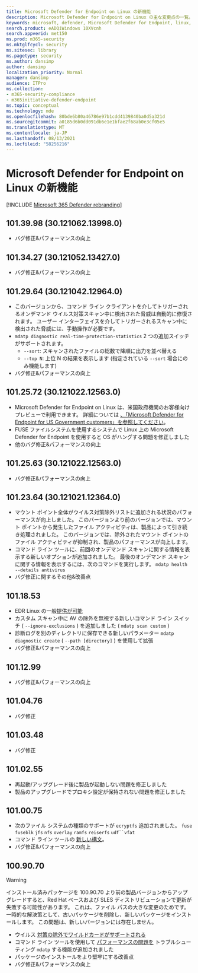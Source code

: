```yaml
---
title: Microsoft Defender for Endpoint on Linux の新機能
description: Microsoft Defender for Endpoint on Linux の主な変更点の一覧。
keywords: microsoft, defender, Microsoft Defender for Endpoint, linux, whatsnew, release
search.product: eADQiWindows 10XVcnh
search.appverid: met150
ms.prod: m365-security
ms.mktglfcycl: security
ms.sitesec: library
ms.pagetype: security
ms.author: dansimp
author: dansimp
localization_priority: Normal
manager: dansimp
audience: ITPro
ms.collection:
- m365-security-compliance
- m365initiative-defender-endpoint
ms.topic: conceptual
ms.technology: mde
ms.openlocfilehash: 80bde6b80a46786e97b1cdd4139840ba0d5a321d
ms.sourcegitcommit: a0185d6b0dd091db6e1e1bfae2f68ab0e3cf05e5
ms.translationtype: MT
ms.contentlocale: ja-JP
ms.lasthandoff: 08/13/2021
ms.locfileid: "58256216"
---
```

# <a name="whats-new-in-microsoft-defender-for-endpoint-on-linux"></a>Microsoft Defender for Endpoint on Linux の新機能

[!INCLUDE [Microsoft 365 Defender rebranding](../../includes/microsoft-defender.md)]

## <a name="1013998-30121062139980"></a>101.39.98 (30.121062.13998.0)

- バグ修正&パフォーマンスの向上

## <a name="1013427-30121052134270"></a>101.34.27 (30.121052.13427.0)

- バグ修正&パフォーマンスの向上

## <a name="1012964-30121042129640"></a>101.29.64 (30.121042.12964.0)

- このバージョンから、コマンド ライン クライアントを介してトリガーされるオンデマンド ウイルス対策スキャン中に検出された脅威は自動的に修復されます。 ユーザー インターフェイスを介してトリガーされるスキャン中に検出された脅威には、手動操作が必要です。
- `mdatp diagnostic real-time-protection-statistics` 2 つの追加スイッチがサポートされます。
  - `--sort`: スキャンされたファイルの総数で降順に出力を並べ替える
  - `--top N`: 上位 N の結果を表示します (指定されている `--sort` 場合にのみ機能します)
- バグ修正&パフォーマンスの向上

## <a name="1012572-30121022125630"></a>101.25.72 (30.121022.12563.0)

- Microsoft Defender for Endpoint on Linux は、米国政府機関のお客様向けプレビューで利用できます。 詳細については [、「Microsoft Defender for Endpoint for US Government customers」を参照してください](gov.md)。
- FUSE ファイルシステムを使用するシステムで Linux 上の Microsoft Defender for Endpoint を使用すると OS がハングする問題を修正しました
- 他のバグ修正&パフォーマンスの向上

## <a name="1012563-30121022125630"></a>101.25.63 (30.121022.12563.0)

- バグ修正&パフォーマンスの向上

## <a name="1012364-30121021123640"></a>101.23.64 (30.121021.12364.0)

- マウント ポイント全体がウイルス対策除外リストに追加される状況のパフォーマンスが向上しました。 このバージョンより前のバージョンでは、マウント ポイントから発生したファイル アクティビティは、製品によって引き続き処理されました。 このバージョンでは、除外されたマウント ポイントのファイル アクティビティが抑制され、製品のパフォーマンスが向上します。
- コマンド ライン ツールに、前回のオンデマンド スキャンに関する情報を表示する新しいオプションが追加されました。 最後のオンデマンド スキャンに関する情報を表示するには、次のコマンドを実行します。 `mdatp health --details antivirus`
- バグ修正に関するその他&改善点

## <a name="1011853"></a>101.18.53

- EDR Linux の一般[提供が可能](https://techcommunity.microsoft.com/t5/microsoft-defender-for-endpoint/edr-for-linux-is-now-is-generally-available/ba-p/2048539)
- カスタム スキャン中に AV の除外を無視する新しいコマンド ライン スイッチ ( `--ignore-exclusions` ) を追加しました ( `mdatp scan custom` )
- 診断ログを別のディレクトリに保存できる新しいパラメーター `mdatp diagnostic create` ( `--path [directory]` ) を使用して拡張
- バグ修正&パフォーマンスの向上

## <a name="1011299"></a>101.12.99

- バグ修正&パフォーマンスの向上

## <a name="1010476"></a>101.04.76

- バグ修正

## <a name="1010348"></a>101.03.48

- バグ修正

## <a name="1010255"></a>101.02.55

- 再起動/アップグレード後に製品が起動しない問題を修正しました
- 製品のアップグレードでプロキシ設定が保持されない問題を修正しました

## <a name="1010075"></a>101.00.75

- 次のファイル システムの種類のサポートが `ecryptfs` 追加されました。 `fuse` `fuseblk` `jfs` `nfs` `overlay` `ramfs` `reiserfs` `udf``vfat`
- コマンド ライン ツールの [新しい構文](linux-resources.md#configure-from-the-command-line)。
- バグ修正&パフォーマンスの向上

## <a name="1009070"></a>100.90.70

> [!WARNING]
> インストール済みパッケージを 100.90.70 より前の製品バージョンからアップグレードすると、Red Hat ベースおよび SLES ディストリビューションで更新が失敗する可能性があります。 これは、ファイル パスの大きな変更のためです。 一時的な解決策として、古いパッケージを削除し、新しいパッケージをインストールします。 この問題は、新しいバージョンには存在しません。

- ウイルス [対策の除外でワイルドカードがサポートされる](linux-exclusions.md#supported-exclusion-types)
- コマンド ライン ツールを使用して [パフォーマンスの問題を](linux-support-perf.md) トラブルシューティング `mdatp` する機能が追加されました
- パッケージのインストールをより堅牢にする改善点
- バグ修正&パフォーマンスの向上
